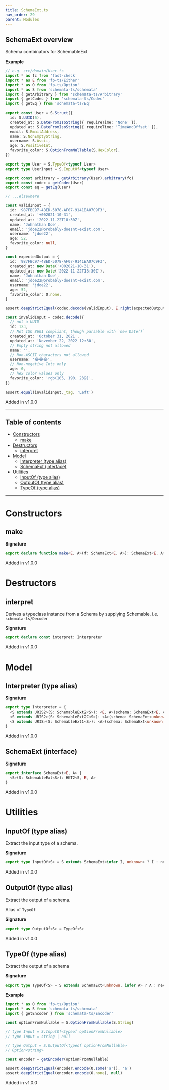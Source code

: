 ```yaml
---
title: SchemaExt.ts
nav_order: 29
parent: Modules
---
```


## SchemaExt overview

Schema combinators for SchemableExt

**Example**

```ts
// e.g. src/domain/User.ts
import * as fc from 'fast-check'
import * as E from 'fp-ts/Either'
import * as O from 'fp-ts/Option'
import * as S from 'schemata-ts/schemata'
import { getArbitrary } from 'schemata-ts/Arbitrary'
import { getCodec } from 'schemata-ts/Codec'
import { getEq } from 'schemata-ts/Eq'

export const User = S.Struct({
  id: S.UUID(5),
  created_at: S.DateFromIsoString({ requireTime: 'None' }),
  updated_at: S.DateFromIsoString({ requireTime: 'TimeAndOffset' }),
  email: S.EmailAddress,
  name: S.NonEmptyString,
  username: S.Ascii,
  age: S.PositiveInt,
  favorite_color: S.OptionFromNullable(S.HexColor),
})

export type User = S.TypeOf<typeof User>
export type UserInput = S.InputOf<typeof User>

export const arbitrary = getArbitrary(User).arbitrary(fc)
export const codec = getCodec(User)
export const eq = getEq(User)

// ...elsewhere

const validInput = {
  id: '987FBC97-4BED-5078-AF07-9141BA07C9F3',
  created_at: '+002021-10-31',
  updated_at: '2022-11-22T18:30Z',
  name: 'Johnathan Doe',
  email: 'jdoe22@probably-doesnt-exist.com',
  username: 'jdoe22',
  age: 52,
  favorite_color: null,
}

const expectedOutput = {
  id: '987FBC97-4BED-5078-AF07-9141BA07C9F3',
  created_at: new Date('+002021-10-31'),
  updated_at: new Date('2022-11-22T18:30Z'),
  name: 'Johnathan Doe',
  email: 'jdoe22@probably-doesnt-exist.com',
  username: 'jdoe22',
  age: 52,
  favorite_color: O.none,
}

assert.deepStrictEqual(codec.decode(validInput), E.right(expectedOutput))

const invalidInput = codec.decode({
  // not a UUID
  id: 123,
  // Not ISO 8601 compliant, though parsable with `new Date()`
  created_at: 'October 31, 2021',
  updated_at: 'November 22, 2022 12:30',
  // Empty string not allowed
  name: '',
  // Non-ASCII characters not allowed
  username: '😂😂😂',
  // Non-negative Ints only
  age: 0,
  // hex color values only
  favorite_color: 'rgb(105, 190, 239)',
})

assert.equal(invalidInput._tag, 'Left')
```

Added in v1.0.0

---

<h2 class="text-delta">Table of contents</h2>

- [Constructors](#constructors)
  - [make](#make)
- [Destructors](#destructors)
  - [interpret](#interpret)
- [Model](#model)
  - [Interpreter (type alias)](#interpreter-type-alias)
  - [SchemaExt (interface)](#schemaext-interface)
- [Utilities](#utilities)
  - [InputOf (type alias)](#inputof-type-alias)
  - [OutputOf (type alias)](#outputof-type-alias)
  - [TypeOf (type alias)](#typeof-type-alias)

---

# Constructors

## make

**Signature**

```ts
export declare function make<E, A>(f: SchemaExt<E, A>): SchemaExt<E, A>
```

Added in v1.0.0

# Destructors

## interpret

Derives a typeclass instance from a Schema by supplying Schemable. i.e. `schemata-ts/Decoder`

**Signature**

```ts
export declare const interpret: Interpreter
```

Added in v1.0.0

# Model

## Interpreter (type alias)

**Signature**

```ts
export type Interpreter = {
  <S extends URIS2>(S: SchemableExt2<S>): <E, A>(schema: SchemaExt<E, A>) => Kind2<S, E, A>
  <S extends URIS2>(S: SchemableExt2C<S>): <A>(schema: SchemaExt<unknown, A>) => Kind2<S, unknown, A>
  <S extends URIS>(S: SchemableExt1<S>): <A>(schema: SchemaExt<unknown, A>) => Kind<S, A>
}
```

Added in v1.0.0

## SchemaExt (interface)

**Signature**

```ts
export interface SchemaExt<E, A> {
  <S>(S: SchemableExt<S>): HKT2<S, E, A>
}
```

Added in v1.0.0

# Utilities

## InputOf (type alias)

Extract the input type of a schema.

**Signature**

```ts
export type InputOf<S> = S extends SchemaExt<infer I, unknown> ? I : never
```

Added in v1.0.0

## OutputOf (type alias)

Extract the output of a schema.

Alias of `TypeOf`

**Signature**

```ts
export type OutputOf<S> = TypeOf<S>
```

Added in v1.0.0

## TypeOf (type alias)

Extract the output of a schema

**Signature**

```ts
export type TypeOf<S> = S extends SchemaExt<unknown, infer A> ? A : never
```

**Example**

```ts
import * as O from 'fp-ts/Option'
import * as S from 'schemata-ts/schemata'
import { getEncoder } from 'schemata-ts/Encoder'

const optionFromNullable = S.OptionFromNullable(S.String)

// type Input = S.InputOf<typeof optionFromNullable>
// type Input = string | null

// type Output = S.OutputOf<typeof optionFromNullable>
// Option<string>

const encoder = getEncoder(optionFromNullable)

assert.deepStrictEqual(encoder.encode(O.some('a')), 'a')
assert.deepStrictEqual(encoder.encode(O.none), null)
```

Added in v1.0.0
